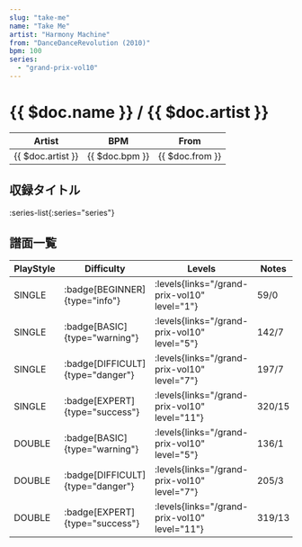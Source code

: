 ```yaml
---
slug: "take-me"
name: "Take Me"
artist: "Harmony Machine"
from: "DanceDanceRevolution (2010)"
bpm: 100
series:
  - "grand-prix-vol10"
---
```


# {{ $doc.name }} / {{ $doc.artist }}

|Artist|BPM|From|
|------|---|----|
|{{ $doc.artist }}|{{ $doc.bpm }}|{{ $doc.from }}|

## 収録タイトル

:series-list{:series="series"}

## 譜面一覧

|PlayStyle|Difficulty|Levels|Notes|Movie|
|---------|----------|------|-----|-----|
|SINGLE| :badge[BEGINNER]{type="info"}| :levels{links="/grand-prix-vol10" level="1"}|59/0||
|SINGLE| :badge[BASIC]{type="warning"}| :levels{links="/grand-prix-vol10" level="5"}|142/7||
|SINGLE| :badge[DIFFICULT]{type="danger"}| :levels{links="/grand-prix-vol10" level="7"}|197/7||
|SINGLE| :badge[EXPERT]{type="success"}| :levels{links="/grand-prix-vol10" level="11"}|320/15||
|DOUBLE| :badge[BASIC]{type="warning"}| :levels{links="/grand-prix-vol10" level="5"}|136/1||
|DOUBLE| :badge[DIFFICULT]{type="danger"}| :levels{links="/grand-prix-vol10" level="7"}|205/3||
|DOUBLE| :badge[EXPERT]{type="success"}| :levels{links="/grand-prix-vol10" level="11"}|319/13||

